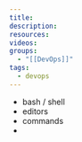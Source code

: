 ```yaml
---
title: 
description: 
resources: 
videos: 
groups:
  - "[[DevOps]]"
tags:
  - devops
---
```

- bash / shell
- editors
- commands
- 
